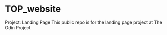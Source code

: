 # TOP_website
Project: Landing Page
This public repo is for the landing page project at The Odin Project